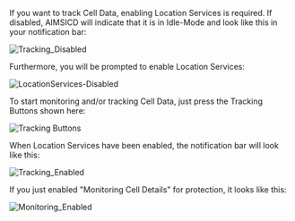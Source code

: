 If you want to track Cell Data, enabling Location Services is required. If disabled, AIMSICD will indicate that it is in Idle-Mode and look like this in your notification bar:

![Tracking_Disabled](https://raw.githubusercontent.com/SecUpwN/Android-IMSI-Catcher-Detector/master/SCREENSHOTS/Tracking_Disabled.png)

Furthermore, you will be prompted to enable Location Services:

![LocationServices-Disabled](https://raw.githubusercontent.com/SecUpwN/Android-IMSI-Catcher-Detector/master/SCREENSHOTS/LocationServices_Disabled.png)

To start monitoring and/or tracking Cell Data, just press the Tracking Buttons shown here:

![Tracking Buttons](https://raw.githubusercontent.com/SecUpwN/Android-IMSI-Catcher-Detector/master/SCREENSHOTS/Tracking_Buttons.png)

When Location Services have been enabled, the notification bar will look like this:

![Tracking_Enabled](https://raw.githubusercontent.com/SecUpwN/Android-IMSI-Catcher-Detector/master/SCREENSHOTS/Tracking_Enabled.png)

If you just enabled "Monitoring Cell Details" for protection, it looks like this:

![Monitoring_Enabled](https://raw.githubusercontent.com/SecUpwN/Android-IMSI-Catcher-Detector/master/SCREENSHOTS/Monitoring_Enabled.png)